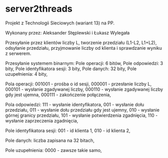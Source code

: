 # server2threads
Projekt z Technologii Sieciowych (wariant 13) na PP.

Wykonany przez:
Aleksander Stęplewski i Łukasz Wylegała

Przesyłanie przez klientów liczby L, tworzenie przedziału (L1-L2, L1+L2), odsyłanie przedziału, przyjmowanie liczby od klienta i sprawdzanie wyniku z serwerem.

Przesyłanie systemem binarnym:
    Pole operacji: 6 bitów,
    Pole odpowiedzi: 3 bity,
    Pole identyfikatora sesji: 3 bity,
    Pole danych: 32 bity,
    Pole uzupełnienia: 4 bity,
    
Pola operacji:
    001001 - prośba o id sesji,
    000001 - przesłanie liczby L,
    000101 - wysłanie zgadywanej liczby,
    000110 - wysłanie zgadywanej liczby gdy jest ujemna,
    000111 - zakończenie połączenia,
    
Pola odpowiedzi:
    111 - wysłanie identyfikatora,
    001 - wysłanie dołu przedziału,
    011 - wysłanie dołu przedziału gdy jest ujemny,
    010 - wysłanie górnej granicy przedziału,
    101 - wysłanie potwierdzenia zgadnięcia,
    110 - wysłanie zaprzeczenia zgadnięcia,
    
Pole identyfikatora sesji:
    001 - id klienta 1,
    010 - id klienta 2,
    
Pole danych:
    liczba zapisana na 32 bitach,
    
Pole uzupełnienia:
    0000 - zawsze takie samo,



